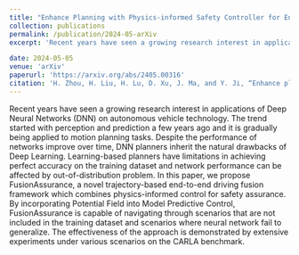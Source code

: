 ```yaml
---
title: "Enhance Planning with Physics-informed Safety Controller for End-to-end Autonomous Driving"
collection: publications
permalink: /publication/2024-05-arXiv
excerpt: 'Recent years have seen a growing research interest in applications of Deep Neural Networks (DNN) on autonomous vehicle technology. The trend started with perception and prediction a few years ago and it is gradually being applied to motion planning tasks. Despite the performance of networks improve over time, DNN planners inherit the natural drawbacks of Deep Learning. Learning-based planners have limitations in achieving perfect accuracy on the training dataset and network performance can be affected by out-of-distribution problem. In this paper, we propose FusionAssurance, a novel trajectory-based end-to-end driving fusion framework which combines physics-informed control for safety assurance. By incorporating Potential Field into Model Predictive Control, FusionAssurance is capable of navigating through scenarios that are not included in the training dataset and scenarios where neural network fail to generalize. The effectiveness of the approach is demonstrated by extensive experiments under various scenarios on the CARLA benchmark.'

date: 2024-05-05
venue: 'arXiv'
paperurl: 'https://arxiv.org/abs/2405.00316'
citation: 'H. Zhou, H. Liu, H. Lu, D. Xu, J. Ma, and Y. Ji, “Enhance planning with physics-informed safety controller for end-to-end autonomous driving,” arXiv preprint arXiv: 2405.00316, 2024'
---
```


Recent years have seen a growing research interest in applications of Deep Neural Networks (DNN) on autonomous vehicle technology. The trend started with perception and prediction a few years ago and it is gradually being applied to motion planning tasks. Despite the performance of networks improve over time, DNN planners inherit the natural drawbacks of Deep Learning. Learning-based planners have limitations in achieving perfect accuracy on the training dataset and network performance can be affected by out-of-distribution problem. In this paper, we propose FusionAssurance, a novel trajectory-based end-to-end driving fusion framework which combines physics-informed control for safety assurance. By incorporating Potential Field into Model Predictive Control, FusionAssurance is capable of navigating through scenarios that are not included in the training dataset and scenarios where neural network fail to generalize. The effectiveness of the approach is demonstrated by extensive experiments under various scenarios on the CARLA benchmark.
